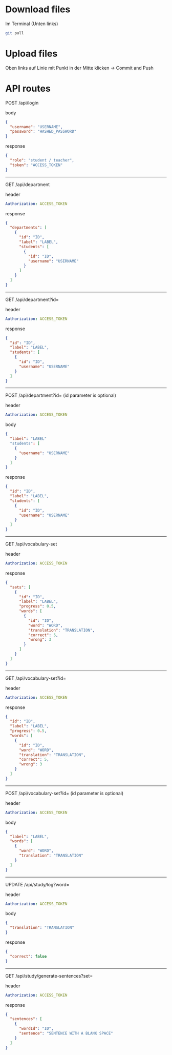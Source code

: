 # Download files

Im Terminal (Unten links)
```bash
git pull
```

# Upload files

Oben links auf Linie mit Punkt in der Mitte klicken
-> Commit and Push

# API routes
POST /api/login

body
```json
{
  "username": "USERNAME",	
  "password": "HASHED_PASSWORD"
}
```

response
```json
{
  "role": "student / teacher",
  "token": "ACCESS_TOKEN"
}
```

---

GET /api/department

header
```yaml
Authorization: ACCESS_TOKEN
```

response
```json
{
  "departments": [
    {
      "id": "ID",
      "label": "LABEL",
      "students": [
        {
          "id": "ID",
          "username": "USERNAME"
        }
      ]
    }
  ]
}
```

---

GET /api/department?id=<ID>

header
```yaml
Authorization: ACCESS_TOKEN
```

response
```json
{
  "id": "ID",
  "label": "LABEL",
  "students": [
    {
      "id": "ID",
      "username": "USERNAME"
    }
  ]
}
```

---

POST /api/department?id=<ID> (id parameter is optional)

header
```yaml
Authorization: ACCESS_TOKEN
```

body
```json
{
  "label": "LABEL"
  "students": [
    {
      "username": "USERNAME"
    }
  ]
}
```

response
```json
{
  "id": "ID",
  "label": "LABEL",
  "students": [
    {
      "id": "ID",
      "username": "USERNAME"
    }
  ]
}
```

---

GET /api/vocabulary-set

header
```yaml
Authorization: ACCESS_TOKEN
```

response
```json
{
  "sets": [
    {
      "id": "ID",
      "label": "LABEL",
      "progress": 0.5,
      "words": [
        {
          "id": "ID",
          "word": "WORD",
          "translation": "TRANSLATION",
          "correct": 5,
          "wrong": 3
        }
      ]
    }
  ]
}
```

---

GET /api/vocabulary-set?id=<ID>

header
```yaml
Authorization: ACCESS_TOKEN
```

response
```json
{
  "id": "ID",
  "label": "LABEL",
  "progress": 0.5,
  "words": [
    {
      "id": "ID",
      "word": "WORD",
      "translation": "TRANSLATION",
      "correct": 5,
      "wrong": 3
    }
  ]
}
```

---

POST /api/vocabulary-set?id=<ID> (id parameter is optional)

header
```yaml
Authorization: ACCESS_TOKEN
```

body
```json
{
  "label": "LABEL",
  "words": [
    {
      "word": "WORD",
      "translation": "TRANSLATION"
    }
  ]
}
```

---

UPDATE /api/study/log?word=<ID>

header
```yaml
Authorization: ACCESS_TOKEN
```

body
```json
{
  "translation": "TRANSLATION"
}
```

response
```json
{
  "correct": false
}
```

---

GET /api/study/generate-sentences?set=<ID>

header
```yaml
Authorization: ACCESS_TOKEN
```

response
```json
{
  "sentences": [
    {
      "wordId": "ID",
      "sentence": "SENTENCE WITH A BLANK SPACE"
    }
  ]
}
```